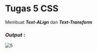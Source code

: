 # Tugas 5 CSS

Membuat <b><i>Text-ALign</i></b> dan <b><i>Text-Transform</i></b>

<h3><i>Output </i>:</h3>

![5](https://user-images.githubusercontent.com/92837751/183271573-80260ab0-9dcb-4255-8588-6e38103026d0.jpg)
